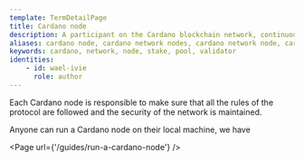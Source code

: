 ```yaml
---
template: TermDetailPage
title: Cardano node
description: A participant on the Cardano blockchain network, continuously making, sending, receiving, and validating blocks.
aliases: cardano node, cardano network nodes, cardano network node, cardano validator nodes, cardano mining nodes, cardano proof-of-stake nodes
keywords: cardano, network, node, stake, pool, validator
identities: 
    - id: wael-ivie
      role: author
---
```


Each Cardano node is responsible to make sure that all the rules of the protocol are followed and the security of the network is maintained.

Anyone can run a Cardano node on their local machine, we have 

<Page url={'/guides/run-a-cardano-node'} />